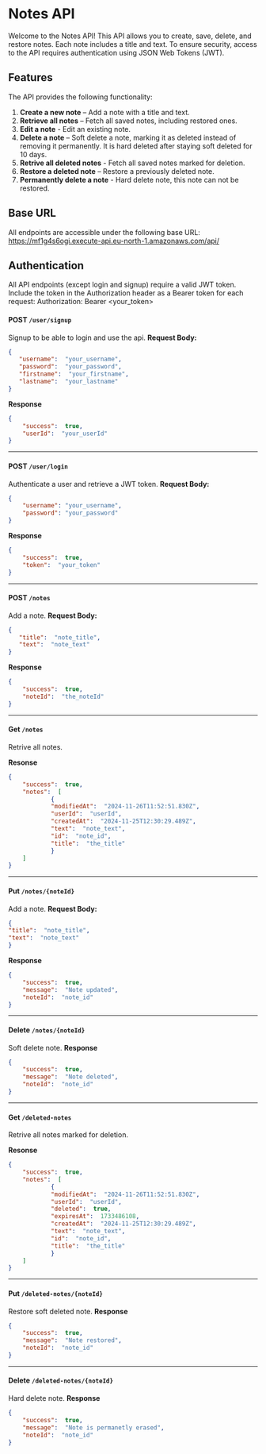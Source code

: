 # Notes API

Welcome to the Notes API! This API allows you to create, save, delete, and restore notes. Each note includes a title and text. To ensure security, access to the API requires authentication using JSON Web Tokens (JWT).

## Features

The API provides the following functionality:

1.  **Create a new note**  – Add a note with a title and text.
2.  **Retrieve all notes**  – Fetch all saved notes, including restored ones.
3. **Edit a note** - Edit an existing note.
4.  **Delete a note**  – Soft delete a note, marking it as deleted instead of removing it permanently. It is hard deleted after staying soft deleted for 10 days.
5. **Retrive all deleted notes** - Fetch all saved notes marked for deletion.
6.  **Restore a deleted note**  – Restore a previously deleted note.
7. **Permanently delete a note** - Hard delete note, this note can not be restored.

## Base URL 
All endpoints are accessible under the following base URL:
https://mf1g4s6ogi.execute-api.eu-north-1.amazonaws.com/api/


## Authentication

All API endpoints (except login and signup) require a valid JWT token. Include the token in the Authorization header as a Bearer token for each request:
Authorization: Bearer <your_token>

#### POST `/user/signup` 
Signup to be able to login and use the api.
**Request Body:** 
 ```json 
{
	"username":  "your_username",
	"password":  "your_password",
	"firstname":  "your_firstname",
	"lastname":  "your_lastname"
}
```
**Response**
```json
{
	"success":  true,
	"userId":  "your_userId"
}
```
---
#### POST `/user/login` 
Authenticate a user and retrieve a JWT token. 
**Request Body:** 
 ```json 
 { 
	 "username": "your_username", 
	 "password": "your_password" 
 }
```

**Response**
```json
{
	"success":  true,
	"token":  "your_token"
}
```
___
#### POST `/notes` 
Add a note. 
**Request Body:** 
 ```json 
{
	"title":  "note_title",
	"text":  "note_text"
}
```

**Response**
```json
{
	"success":  true,
	"noteId":  "the_noteId"
}
```
___
#### Get `/notes` 
Retrive all notes. 

**Resonse**
```json
{
	"success":  true,
	"notes":  [
			{
			"modifiedAt":  "2024-11-26T11:52:51.830Z",
			"userId":  "userId",
			"createdAt":  "2024-11-25T12:30:29.489Z",
			"text":  "note_text",
			"id":  "note_id",
			"title":  "the_title"
			}
	]
}
```

___
#### Put `/notes/{noteId}` 
Add a note. 
**Request Body:** 
 ```json 
{
"title":  "note_title",
"text":  "note_text"
}
```

**Response**
```json
{
	"success":  true,
	"message":  "Note updated",
	"noteId":  "note_id"
}
```
___
#### Delete `/notes/{noteId}` 
Soft delete note.
**Response**
```json
{
	"success":  true,
	"message":  "Note deleted",
	"noteId":  "note_id"
}
```

---
#### Get `/deleted-notes` 
Retrive all notes marked for deletion.

**Resonse**
```json
{
	"success":  true,
	"notes":  [
			{
			"modifiedAt":  "2024-11-26T11:52:51.830Z",
			"userId":  "userId",
			"deleted":  true,
			"expiresAt":  1733486108,
			"createdAt":  "2024-11-25T12:30:29.489Z",
			"text":  "note_text",
			"id":  "note_id",
			"title":  "the_title"
			}
	]
}
```

---
#### Put `/deleted-notes/{noteId}` 
Restore soft deleted note.
**Response**
```json
{
	"success":  true,
	"message":  "Note restored",
	"noteId":  "note_id"
}
```
 
 ---
 #### Delete `/deleted-notes/{noteId}` 
Hard delete note.
**Response**
```json
{
	"success":  true,
	"message":  "Note is permanetly erased",
	"noteId":  "note_id"
}
```
